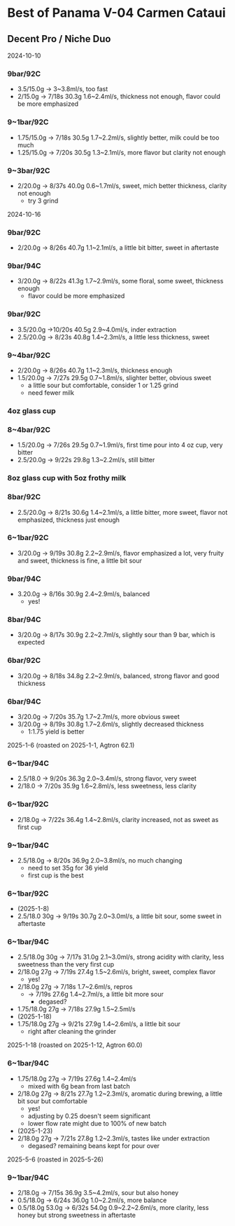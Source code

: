# Best of Panama V-04 Carmen Cataui

## Decent Pro / Niche Duo

2024-10-10

### 9bar/92C

- 3.5/15.0g -> 3\~3.8ml/s, too fast
- 2/15.0g -> 7/18s 30.3g 1.6\~2.4ml/s, thickness not enough, flavor could be more emphasized

### 9~1bar/92C

- 1.75/15.0g -> 7/18s 30.5g 1.7\~2.2ml/s, slightly better, milk could be too much
- 1.25/15.0g -> 7/20s 30.5g 1.3\~2.1ml/s, more flavor but clarity not enough

### 9~3bar/92C

- 2/20.0g -> 8/37s 40.0g 0.6\~1.7ml/s, sweet, mich better thickness, clarity not enough
  - try 3 grind

2024-10-16

### 9bar/92C

- 2/20.0g -> 8/26s 40.7g 1.1\~2.1ml/s, a little bit bitter, sweet in aftertaste

### 9bar/94C

- 3/20.0g -> 8/22s 41.3g 1.7\~2.9ml/s, some floral, some sweet, thickness enough
  - flavor could be more emphasized

### 9bar/92C

- 3.5/20.0g ->10/20s 40.5g 2.9\~4.0ml/s, inder extraction
- 2.5/20.0g -> 8/23s 40.8g 1.4\~2.3ml/s, a little less thickness, sweet

### 9~4bar/92C

- 2/20.0g -> 8/26s 40.7g 1.1\~2.3ml/s, thickness enough
- 1.5/20.0g -> 7/27s 29.5g 0.7\~1.8ml/s, slighter better, obvious sweet
  - a little sour but comfortable, consider 1 or 1.25 grind
  - need fewer milk

### 4oz glass cup
### 8~4bar/92C

- 1.5/20.0g -> 7/26s 29.5g 0.7\~1.9ml/s, first time pour into 4 oz cup, very bitter
- 2.5/20.0g -> 9/22s 29.8g 1.3\~2.2ml/s, still bitter

### 8oz glass cup with 5oz frothy milk
### 8bar/92C

- 2.5/20.0g -> 8/21s 30.6g 1.4\~2.1ml/s, a little bitter, more sweet, flavor not emphasized, thickness just enough

### 6~1bar/92C

- 3/20.0g -> 9/19s 30.8g 2.2\~2.9ml/s, flavor emphasized a lot, very fruity and sweet, thickness is fine, a little bit sour

### 9bar/94C

- 3.20.0g -> 8/16s 30.9g 2.4\~2.9ml/s, balanced
  - yes!

### 8bar/94C

- 3/20.0g -> 8/17s 30.9g 2.2\~2.7ml/s, slightly sour than 9 bar, which is expected

### 6bar/92C

- 3/20.0g -> 8/18s 34.8g 2.2\~2.9ml/s, balanced, strong flavor and good thickness

### 6bar/94C

- 3/20.0g -> 7/20s 35.7g 1.7\~2.7ml/s, more obvious sweet
- 3/20.0g -> 8/19s 30.8g 1.7\~2.6ml/s, slightly decreased thickness
  - 1:1.75 yield is better

2025-1-6 (roasted on 2025-1-1, Agtron 62.1)

### 6~1bar/94C

- 2.5/18.0 -> 9/20s 36.3g 2.0\~3.4ml/s, strong flavor, very sweet
- 2/18.0 -> 7/20s 35.9g 1.6\~2.8ml/s, less sweetness, less clarity

### 6~1bar/92C

- 2/18.0g -> 7/22s 36.4g 1.4\~2.8ml/s, clarity increased, not as sweet as first cup

### 9~1bar/94C

- 2.5/18.0g -> 8/20s 36.9g 2.0\~3.8ml/s, no much changing
  - need to set 35g for 36 yield
  - first cup is the best

### 6~1bar/92C

- (2025-1-8)
- 2.5/18.0 30g -> 9/19s 30.7g 2.0\~3.0ml/s, a little bit sour, some sweet in aftertaste

### 6~1bar/94C

- 2.5/18.0g 30g -> 7/17s 31.0g 2.1\~3.0ml/s, strong acidity with clarity, less sweetness than the very first cup 
- 2/18.0g 27g -> 7/19s 27.4g 1.5\~2.6ml/s, bright, sweet, complex flavor
  - yes!
- 2/18.0g 27g -> 7/18s 1.7\~2.6ml/s, repros
  - -> 7/19s 27.6g 1.4\~2.7ml/s, a little bit more sour
    - degased?
- 1.75/18.0g 27g -> 7/18s 27.9g 1.5\~2.5ml/s
- (2025-1-18)
- 1.75/18.0g 27g -> 9/21s 27.9g 1.4\~2.6ml/s, a little bit sour
  - right after cleaning the grinder

2025-1-18 (roasted on 2025-1-12, Agtron 60.0)

### 6~1bar/94C

- 1.75/18.0g 27g -> 7/19s 27.6g 1.4\~2.4ml/s
  - mixed with 6g bean from last batch
- 2/18.0g 27g -> 8/21s 27.7g 1.2\~2.3ml/s, aromatic during brewing, a little bit sour but comfortable
  - yes!
  - adjusting by 0.25 doesn't seem significant
  - lower flow rate might due to 100% of new batch
- (2025-1-23)
- 2/18.0g 27g -> 7/21s 27.8g 1.2\~2.3ml/s, tastes like under extraction
  - degased? remaining beans kept for pour over

2025-5-6 (roasted in 2025-5-26)

### 9~1bar/94C

- 2/18.0g -> 7/15s 36.9g 3.5\~4.2ml/s, sour but also honey
- 0.5/18.0g -> 6/24s 36.0g 1.0\~2.2ml/s, more balance
- 0.5/18.0g 53.0g -> 6/32s 54.0g 0.9\~2.2\~2.6ml/s, more clarity, less honey but strong sweetness in aftertaste
